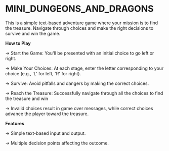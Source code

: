 # MINI_DUNGEONS_AND_DRAGONS
This is a simple text-based adventure game where your mission is to find the treasure. Navigate through choices and make the right decisions to survive and win the game.

**How to Play**

-> Start the Game: You'll be presented with an initial choice to go left or right.

-> Make Your Choices: At each stage, enter the letter corresponding to your choice (e.g., 'L' for left, 'R' for right).

-> Survive: Avoid pitfalls and dangers by making the correct choices.

-> Reach the Treasure: Successfully navigate through all the choices to find the treasure and win 

-> Invalid choices result in game over messages, while correct choices advance the player toward the treasure.

**Features**

-> Simple text-based input and output.

-> Multiple decision points affecting the outcome.
